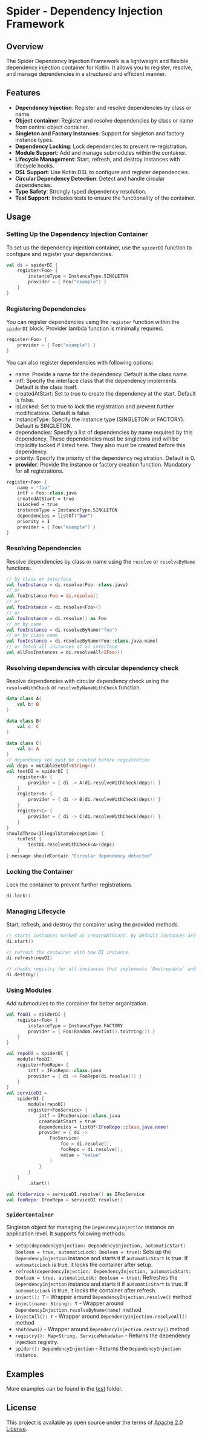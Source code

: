 # Spider - Dependency Injection Framework

## Overview

The Spider Dependency Injection Framework is a lightweight and flexible dependency injection container for Kotlin. It allows you to register, resolve, and manage dependencies in a structured and efficient manner.

## Features

- **Dependency Injection**: Register and resolve dependencies by class or name.
- **Object container**: Register and resolve dependencies by class or name from central object container.
- **Singleton and Factory Instances**: Support for singleton and factory instance types.
- **Dependency Locking**: Lock dependencies to prevent re-registration.
- **Module Support**: Add and manage submodules within the container.
- **Lifecycle Management**: Start, refresh, and destroy instances with lifecycle hooks.
- **DSL Support**: Use Kotlin DSL to configure and register dependencies.
- **Circular Dependency Detection**: Detect and handle circular dependencies.
- **Type Safety**: Strongly typed dependency resolution.
- **Test Support**: Includes tests to ensure the functionality of the container.

## Usage

### Setting Up the Dependency Injection Container

To set up the dependency injection container, use the `spiderDI` function to configure and register your dependencies.

```kotlin
val di = spiderDI {
    register<Foo> {
        instanceType = InstanceType.SINGLETON
        provider = { Foo("example") }
    }
}
```

### Registering Dependencies

You can register dependencies using the `register` function within the `spiderDI` block. Provider lambda function is minimally required.

```kotlin
register<Foo> {
    provider = { Foo("example") }
}
```

You can also register dependencies with following options:
- name: Provide a name for the dependency. Default is the class name.
- intf: Specify the interface class that the dependency implements. Default is the class itself.
- createdAtStart: Set to true to create the dependency at the start. Default is false.
- isLocked: Set to true to lock the registration and prevent further modifications. Default is false.
- instanceType: Specify the instance type (SINGLETON or FACTORY). Default is SINGLETON.
- dependencies: Specify a list of dependencies by name required by this dependency. 
These dependencies must be singletons and will be implicitly locked if listed here. 
They also must be created before this dependency.
- priority: Specify the priority of the dependency registration. Default is 0.
- **provider**: Provide the instance or factory creation function. Mandatory for all registrations.

```kotlin
register<Foo> {
    name = "foo"
    intf = Foo::class.java
    createdAtStart = true
    isLocked = true
    instanceType = InstanceType.SINGLETON
    dependencies = listOf("bar")
    priority = 1
    provider = { Foo("example") }    
}
```

### Resolving Dependencies

Resolve dependencies by class or name using the `resolve` or `resolveByName` functions.

```kotlin
// by class or interface
val fooInstance = di.resolve(Foo::class.java)
// or 
val fooInstance:Foo = di.resolve()
// or 
val fooInstance = di.resolve<Foo>()
// or 
val fooInstance = di.resolve() as Foo
// or by name
val fooInstance = di.resolveByName("foo")
// or by class name
val fooInstance = di.resolveByName(Foo::class.java.name)
// or fetch all instances of an interface
val allFooInstances = di.resolveAll<IFoo>()
```

### Resolving dependencies with circular dependency check

Resolve dependencies with circular dependency check using the `resolveWithCheck` or `resolveByNameWithCheck` function.

```kotlin
data class A(
    val b: B
)

data class B(
    val c: C
)

data class C(
    val a: A
)
// dependency set must be created before registration
val deps = mutableSetOf<String>()
val testDI = spiderDI {
    register<A> {
        provider = { di -> A(di.resolveWithCheck(deps)) }
    }
    register<B> {
        provider = { di -> B(di.resolveWithCheck(deps)) }
    }
    register<C> {
        provider = { di -> C(di.resolveWithCheck(deps)) }
    }
}
shouldThrow<IllegalStateException> {
    runTest {
        testDI.resolveWithCheck<A>(deps)
    }
}.message shouldContain "Circular dependency detected"
```

### Locking the Container

Lock the container to prevent further registrations.

```kotlin
di.lock()
```

### Managing Lifecycle

Start, refresh, and destroy the container using the provided methods.

```kotlin
// starts instances marked as createdAtStart. By default instances are created lazily, during the first resolve.
di.start()

// refresh the container with new DI instance.
di.refresh(newDI)

// checks registry for all instances that implements `Destroyable` and calls `destroy` on them.
di.destroy()
```

### Using Modules

Add submodules to the container for better organization.

```kotlin
val fooDI = spiderDI {
    register<Foo> {
        instanceType = InstanceType.FACTORY
        provider = { Foo(Random.nextInt().toString()) }
    }
}

val repoDI = spiderDI {
    module(fooDI)
    register<FooRepo> {
        intf = IFooRepo::class.java
        provider = { di -> FooRepo(di.resolve()) }
    }
}
val serviceDI =
    spiderDI {
        module(repoDI)
        register<FooService> {
            intf = IFooService::class.java
            createdAtStart = true
            dependencies = listOf(IFooRepo::class.java.name)
            provider = { di ->
                FooService(
                    foo = di.resolve(),
                    fooRepo = di.resolve(),
                    value = "value"
                )
            }
        }
    }
        .start()

val fooService = serviceDI.resolve() as IFooService
val fooRepo: IFooRepo = serviceDI.resolve()
```
### `SpiderContainer`

Singleton object for managing the `DependencyInjection` instance on application level. It supports following methods:

- `setUp(dependencyInjection: DependencyInjection, automaticStart: Boolean = true, automaticLock: Boolean = true)`: Sets up the `DependencyInjection` instance and starts it if `automaticStart` is true. If `automaticLock` is true, it locks the container after setup.
- `refresh(dependencyInjection: DependencyInjection, automaticStart: Boolean = true, automaticLock: Boolean = true)`: Refreshes the `DependencyInjection` instance and starts it if `automaticStart` is true. If `automaticLock` is true, it locks the container after refresh.
- `inject(): T` - Wrapper around `DependencyInjection.resolve()` method
- `inject(name: String): T` - Wrapper around `DependencyInjection.resolveByName(name)` method
- `injectAll(): T` - Wrapper around `DependencyInjection.resolveAll()` method
- `shutdown()` - Wrapper around `DependencyInjection.destroy()` method
- `registry(): Map<String, ServiceMetadata>` - Returns the dependency injection registry.
- `spider(): DependencyInjection` - Returns the `DependencyInjection` instance.

## Examples

More examples can be found in the [test](src/test/kotlin) folder.

## License

This project is available as open source under the terms of [Apache 2.0 License](https://opensource.org/licenses/Apache-2.0).